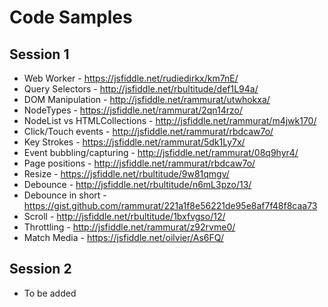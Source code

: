 # Code Samples

## Session 1
 - Web Worker - https://jsfiddle.net/rudiedirkx/km7nE/
 - Query Selectors - http://jsfiddle.net/rbultitude/def1L94a/
 - DOM Manipulation - http://jsfiddle.net/rammurat/utwhokxa/
 - NodeTypes - https://jsfiddle.net/rammurat/2qn14rzo/
 - NodeList vs HTMLCollections - http://jsfiddle.net/rammurat/m4jwk170/
 - Click/Touch events - http://jsfiddle.net/rammurat/rbdcaw7o/
 - Key Strokes - https://jsfiddle.net/rammurat/5dk1Ly7x/
 - Event bubbling/capturing - http://jsfiddle.net/rammurat/08q9hyr4/
 - Page positions - http://jsfiddle.net/rammurat/rbdcaw7o/
 - Resize - https://jsfiddle.net/rbultitude/9w81qmgv/
 - Debounce - http://jsfiddle.net/rbultitude/n6mL3pzo/13/
 - Debounce in short - https://gist.github.com/rammurat/221a1f8e56221de95e8af7f48f8caa73
 - Scroll - http://jsfiddle.net/rbultitude/1bxfvgso/12/
 - Throttling - http://jsfiddle.net/rammurat/z92rvme0/
 - Match Media - https://jsfiddle.net/oilvier/As6FQ/

## Session 2
 - To be added






